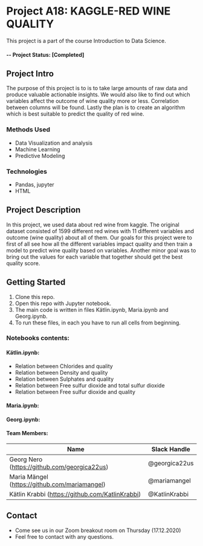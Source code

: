 # Project A18: KAGGLE-RED WINE QUALITY
This project is a part of the course Introduction to Data Science. 

#### -- Project Status: [Completed]

## Project Intro
The purpose of this project is to is to take large amounts of raw data and produce valuable actionable insights. 
We would also like to find out which variables affect the outcome of wine quality more or less. Correlation between columns will be found.
Lastly the plan is to create an algorithm which is best suitable to predict the quality of red wine.

### Methods Used
* Data Visualization and analysis
* Machine Learning
* Predictive Modeling

### Technologies
* Pandas, jupyter
* HTML

## Project Description
In this project, we used data about red wine from kaggle. The original dataset consisted of 1599 different red wines with 11 different variables and outcome (wine quality) about all of them. 
Our goals for this project were to first of all see how all the different variables impact quality and then train a model to predict wine quality based on variables. 
Another minor goal was to bring out the values for each variable that together should get the best quality score.

## Getting Started

1. Clone this repo.
2. Open this repo with Jupyter notebook.
3. The main code is written in files Kätlin.ipynb, Maria.ipynb and Georg.ipynb.
4. To run these files, in each you have to run all cells from beginning.

### Notebooks contents:

#### Kätlin.ipynb:
* Relation between Chlorides and quality
* Relation between Density and quality
* Relation between Sulphates and quality
* Relation between Free sulfur dioxide and total sulfur dioxide
* Relation between Free sulfur dioxide and quality

#### Maria.ipynb:

#### Georg.ipynb:


#### Team Members:

|Name     |  Slack Handle   | 
|---------|-----------------|
|Georg Nero (https://github.com/georgica22us)| @georgica22us      |
|Maria Mängel (https://github.com/mariamangel)| @mariamangel        |
|Kätlin Krabbi (https://github.com/KatlinKrabbi) |     @KatlinKrabbi   |

## Contact
* Come see us in our Zoom breakout room on Thursday (17.12.2020)  
* Feel free to contact with any questions.
